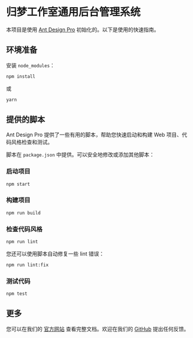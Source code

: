 # 归梦工作室通用后台管理系统

本项目是使用 [Ant Design Pro](https://pro.ant.design) 初始化的。以下是使用的快速指南。

## 环境准备

安装 `node_modules`：

```bash
npm install
```

或

```bash
yarn
```

## 提供的脚本

Ant Design Pro 提供了一些有用的脚本，帮助您快速启动和构建 Web 项目、代码风格检查和测试。

脚本在 `package.json` 中提供。可以安全地修改或添加其他脚本：

### 启动项目

```bash
npm start
```

### 构建项目

```bash
npm run build
```

### 检查代码风格

```bash
npm run lint
```

您还可以使用脚本自动修复一些 lint 错误：

```bash
npm run lint:fix
```

### 测试代码

```bash
npm test
```

## 更多

您可以在我们的 [官方网站](https://pro.ant.design) 查看完整文档。欢迎在我们的 [GitHub](https://github.com/ant-design/ant-design-pro) 提出任何反馈。
